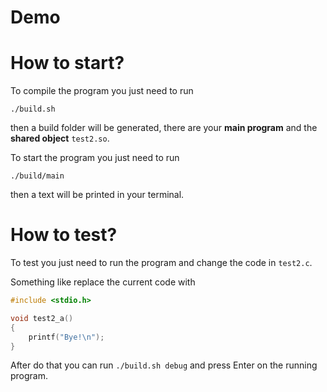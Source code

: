 # Demo

# How to start?
To compile the program you just need to run
```
./build.sh
```
then a build folder will be generated, there are your **main program** and the **shared object** `test2.so`.

To start the program you just need to run
```
./build/main
```
then a text will be printed in your terminal.

# How to test?
To test you just need to run the program and change the code in `test2.c`.

Something like replace the current code with
```c
#include <stdio.h>

void test2_a()
{
	printf("Bye!\n");
}
```

After do that you can run `./build.sh debug` and press Enter on the running program.
